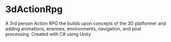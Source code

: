 # 3dActionRpg
A 3rd person Action RPG the builds upon concepts of the 3D platformer and adding animations, enemies, environments, navigation, and post processing. Created with C# using Unity
